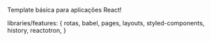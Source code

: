 Template básica para aplicações React!

libraries/features: {
  rotas,
  babel,
  pages,
  layouts,
  styled-components,
  history,
  reactotron,
}
